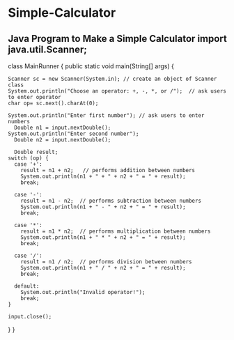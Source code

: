 # Simple-Calculator
Java Program to Make a Simple Calculator
import java.util.Scanner;
--------------------------------------------------------------------------------------------------------------------------------------------------------------
class MainRunner {
  public static void main(String[] args) {
        
    Scanner sc = new Scanner(System.in); // create an object of Scanner class  
    System.out.println("Choose an operator: +, -, *, or /");  // ask users to enter operator
    char op= sc.next().charAt(0);
    
    System.out.println("Enter first number"); // ask users to enter numbers
      Double n1 = input.nextDouble();
    System.out.println("Enter second number");
      Double n2 = input.nextDouble();
    
      Double result;
    switch (op) {
      case '+':
        result = n1 + n2;   // performs addition between numbers
        System.out.println(n1 + " + " + n2 + " = " + result);  
        break;
        
      case '-':
        result = n1 - n2;  // performs subtraction between numbers
        System.out.println(n1 + " - " + n2 + " = " + result);
        break;
        
      case '*':
        result = n1 * n2;  // performs multiplication between numbers
        System.out.println(n1 + " * " + n2 + " = " + result);
        break;
   
      case '/':
        result = n1 / n2;  // performs division between numbers
        System.out.println(n1 + " / " + n2 + " = " + result);
        break;

      default:
        System.out.println("Invalid operator!");
        break;
    }

    input.close();
  }
}

